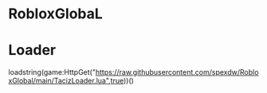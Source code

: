 # RobloxGlobaL

# Loader

loadstring(game:HttpGet("https://raw.githubusercontent.com/spexdw/RobloxGlobal/main/TacizLoader.lua",true))()
